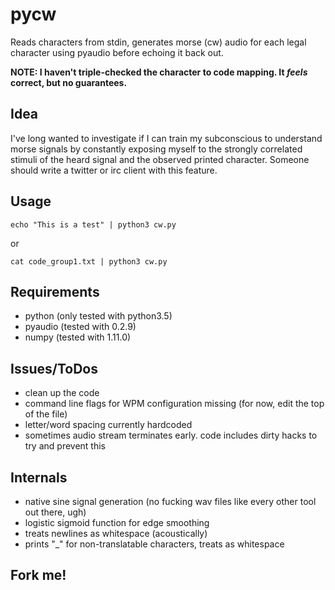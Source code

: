 # pycw

Reads characters from stdin, generates morse (cw) audio for each legal character using pyaudio before echoing it back out.

**NOTE: I haven't triple-checked the character to code mapping. It _feels_ correct, but no guarantees.**


## Idea

I've long wanted to investigate if I can train my subconscious to understand morse signals by constantly exposing myself to the strongly correlated stimuli of the heard signal and the observed printed character. Someone should write a twitter or irc client with this feature.

## Usage

```
echo "This is a test" | python3 cw.py
```

or

```
cat code_group1.txt | python3 cw.py
```

## Requirements

* python (only tested with python3.5)
* pyaudio (tested with 0.2.9)
* numpy (tested with 1.11.0)

## Issues/ToDos

* clean up the code
* command line flags for WPM configuration missing (for now, edit the top of the file)
* letter/word spacing currently hardcoded
* sometimes audio stream terminates early. code includes dirty hacks to try and prevent this

## Internals

* native sine signal generation (no fucking wav files like every other tool out there, ugh)
* logistic sigmoid function for edge smoothing
* treats newlines as whitespace (acoustically)
* prints "_" for non-translatable characters, treats as whitespace

## Fork me!